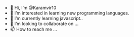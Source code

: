 - 👋 Hi, I’m @Karamvir10
- 👀 I’m interested in learning new programming languages.
- 🌱 I’m currently learning javascript..
- 💞️ I’m looking to collaborate on ...
- 📫 How to reach me ...

<!---
Karamvir10/Karamvir10 is a ✨ special ✨ repository because its `README.md` (this file) appears on your GitHub profile.
You can click the Preview link to take a look at your changes.
--->
